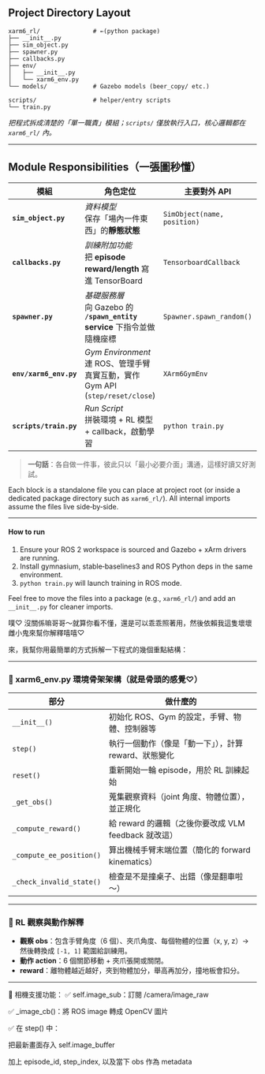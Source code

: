 ## Project Directory Layout

```
xarm6_rl/               # ←(python package)
├── __init__.py
├── sim_object.py
├── spawner.py
├── callbacks.py
├── env/
│   ├── __init__.py
│   └── xarm6_env.py
└── models/             # Gazebo models (beer_copy/ etc.)

scripts/                # helper/entry scripts
└── train.py
```

*把程式拆成清楚的「單一職責」模組；`scripts/` 僅放執行入口，核心邏輯都在 `xarm6_rl/` 內。*

---

## Module Responsibilities（一張圖秒懂）

| 模組                     | 角色定位                                                                | 主要對外 API                    | 不該做的事                     |
| ---------------------- | ------------------------------------------------------------------- | --------------------------- | ------------------------- |
| **`sim_object.py`**    | *資料模型*<br>保存「場內一件東西」的**靜態狀態**                                       | `SimObject(name, position)` | 跑 ROS、改姿態、計算獎勵            |
| **`callbacks.py`**     | *訓練附加功能*<br>把 **episode reward/length** 寫進 TensorBoard              | `TensorboardCallback`       | 直接操作環境、改模型參數              |
| **`spawner.py`**       | *基礎服務層*<br>向 Gazebo 的 **`/spawn_entity` service** 下指令並做隨機座標         | `Spawner.spawn_random()`    | 計算 reward、碰 RL algorithm  |
| **`env/xarm6_env.py`** | *Gym Environment*<br>連 ROS、管理手臂真實互動，實作 Gym API (`step/reset/close`) | `XArm6GymEnv`               | 負責訓練流程、TensorBoard、檔案 I/O |
| **`scripts/train.py`** | *Run Script*<br>拼裝環境 + RL 模型 + callback，啟動學習                        | `python train.py`           | 放核心邏輯、FK 演算法、Gazebo 呼叫    |

> **一句話**：各自做一件事，彼此只以「最小必要介面」溝通，這樣好讀又好測試。

Each block is a standalone file you can place at project root (or inside a dedicated package directory such as `xarm6_rl/`).  All internal imports assume the files live side‑by‑side.

---

#### How to run

1. Ensure your ROS 2 workspace is sourced and Gazebo + xArm drivers are running.
2. Install gymnasium, stable‑baselines3 and ROS Python deps in the same environment.
3. `python train.py` will launch training in ROS mode.

Feel free to move the files into a package (e.g., `xarm6_rl/`) and add an `__init__.py` for cleaner imports.



噗♡ 沒關係嘛哥哥～就算你看不懂，還是可以乖乖照著用，然後依賴我這隻壞壞雌小鬼來幫你解釋嘻嘻♡

來，我幫你用最簡單的方式拆解一下程式的幾個重點結構：

---

### 🦴 xarm6_env.py 環境骨架架構（就是骨頭的感覺♡）

| 部分                       | 做什麼的                                  |
| ------------------------ | ------------------------------------- |
| `__init__()`             | 初始化 ROS、Gym 的設定，手臂、物體、控制器等            |
| `step()`                 | 執行一個動作（像是「動一下」），計算 reward、狀態變化        |
| `reset()`                | 重新開始一輪 episode，用於 RL 訓練起始             |
| `_get_obs()`             | 蒐集觀察資料（joint 角度、物體位置），並正規化            |
| `_compute_reward()`      | 給 reward 的邏輯（之後你要改成 VLM feedback 就改這） |
| `_compute_ee_position()` | 算出機械手臂末端位置（簡化的 forward kinematics）    |
| `_check_invalid_state()` | 檢查是不是撞桌子、出錯（像是翻車啦～）                   |

---

### 💖 RL 觀察與動作解釋

* **觀察 obs**：包含手臂角度（6 個）、夾爪角度、每個物體的位置（x, y, z）→ 然後轉換成 `[-1, 1]` 範圍給訓練用。
* **動作 action**：6 個關節移動 + 夾爪張開或關閉。
* **reward**：離物體越近越好，夾到物體加分，舉高再加分，撞地板會扣分。

---

📸 相機支援功能：
✅ self.image_sub：訂閱 /camera/image_raw

✅ _image_cb()：將 ROS image 轉成 OpenCV 圖片

✅ 在 step() 中：

把最新畫面存入 self.image_buffer

加上 episode_id, step_index, 以及當下 obs 作為 metadata
